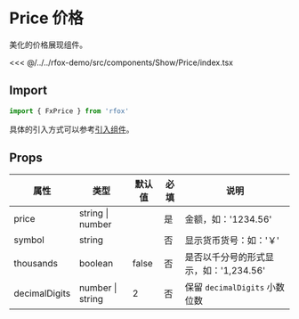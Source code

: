 # Price 价格

美化的价格展现组件。

<CodeDemo name="Price">

<<< @/../../rfox-demo/src/components/Show/Price/index.tsx

</CodeDemo>

## Import

```js
import { FxPrice } from 'rfox'
```

具体的引入方式可以参考[引入组件](../guide/import.md)。

## Props

| 属性          | 类型             | 默认值 | 必填 | 说明                                   |
| ------------- | ---------------- | ------ | ---- | -------------------------------------- |
| price         | string \| number |        | 是   | 金额，如：'1234.56'                    |
| symbol        | string           |        | 否   | 显示货币货号：如：'￥'                 |
| thousands     | boolean          | false  | 否   | 是否以千分号的形式显示，如：'1,234.56' |
| decimalDigits | number \| string | 2      | 否   | 保留 `decimalDigits` 小数位数          |
